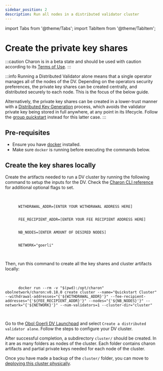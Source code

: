 ```yaml
---
sidebar_position: 2
description: Run all nodes in a distributed validator cluster
---
```


import Tabs from '@theme/Tabs';
import TabItem from '@theme/TabItem';

# Create the private key shares

:::caution
Charon is in a beta state and should be used with caution according to its [Terms of Use](https://obol.tech/terms.pdf).
:::

:::info
Running a Distributed Validator alone means that a single operator manages all of the nodes of the DV. Depending on the operators security preferences, the private key shares can be created centrally, and distributed securely to each node. This is the focus of the below guide.

Alternatively, the private key shares can be created in a lower-trust manner with a [Distributed Key Generation](../../key-concepts.md#distributed-validator-key-generation-ceremony) process, which avoids the validator private key being stored in full anywhere, at any point in its lifecycle. Follow the [group quickstart](./../group/index.md) instead for this latter case.
:::

## Pre-requisites

- Ensure you have [docker](https://docs.docker.com/engine/install/) installed.
- Make sure `docker` is running before executing the commands below.

## Create the key shares locally

<Tabs groupId="create-keys">
  <TabItem value="docker" label="Charon Command">
    Create the artifacts needed to run a DV cluster by running the following command to setup the inputs for the DV.
    Check the <a href="../../../charon/charon-cli-reference">Charon CLI reference</a> for additional optional flags to set.
    <br/><br/>
    <pre>
      <code>
      WITHDRAWAL_ADDR=[ENTER YOUR WITHDRAWAL ADDRESS HERE]
      <br/>
      FEE_RECIPIENT_ADDR=[ENTER YOUR FEE RECIPIENT ADDRESS HERE]
      <br/>
      NB_NODES=[ENTER AMOUNT OF DESIRED NODES]
      <br/>
      NETWORK="goerli"
      </code>
    </pre>
    Then, run this command to create all the key shares and cluster artifacts locally:<br/><br/>
    <pre>
      <code>
      docker run --rm -v "$(pwd):/opt/charon" obolnetwork/charon:v0.18.0 create cluster --name="Quickstart Cluster" --withdrawal-addresses="{'${WITHDRAWAL_ADDR}'}" --fee-recipient-addresses="{'${FEE_RECIPIENT_ADDR}'}" --nodes="{'${NB_NODES}'}" --network="{'${NETWORK}'}" --num-validators=1 --cluster-dir="cluster"
      </code>
    </pre>
  </TabItem>
  <TabItem value="launchpad" label="Launchpad UI" default>
    Go to the <a href="https://goerli.launchpad.obol.tech">Obol Goerli DV Launchpad</a> and select <code>Create a distributed validator alone</code>. Follow the steps to configure your DV cluster.
  </TabItem>
</Tabs>

After successful completion, a subdirectory `cluster/` should be created. In it are as many folders as nodes of the cluster. Each folder contains charon artifacts and partial private keys needed for each node of the cluster.

Once you have made a backup of the `cluster/` folder, you can move to [deploying this cluster physically](./deploy.md).
